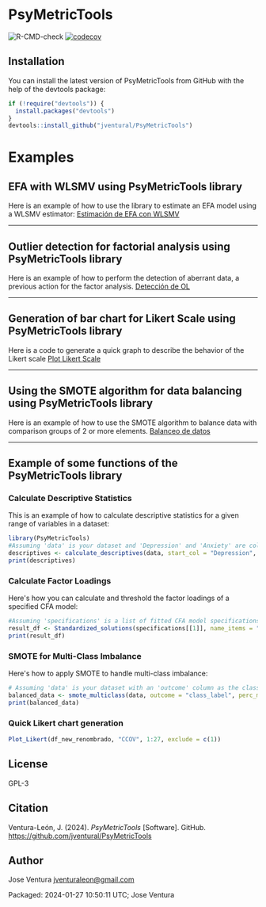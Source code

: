 # PsyMetricTools

![R-CMD-check](https://github.com/username/PsyMetricTools/workflows/R-CMD-check/badge.svg)
[![codecov](https://codecov.io/gh/username/PsyMetricTools/branch/master/graph/badge.svg)](https://codecov.io/gh/username/PsyMetricTools)

## Installation
You can install the latest version of PsyMetricTools from GitHub with the help of the devtools package:
```r
if (!require("devtools")) {
  install.packages("devtools")
}
devtools::install_github("jventural/PsyMetricTools")
```

# Examples

## EFA with WLSMV using PsyMetricTools library
Here is an example of how to use the library to estimate an EFA model using a WLSMV estimator:
[Estimación de EFA con WLSMV](https://rpubs.com/jventural/EFA_Estimador_WLSMV)

-----

## Outlier detection for factorial analysis using PsyMetricTools library
Here is an example of how to perform the detection of aberrant data, a previous action for the factor analysis.
[Detección de OL](https://rpubs.com/jventural/Deteccion_OL_AF)

-----

## Generation of bar chart for Likert Scale using PsyMetricTools library
Here is a code to generate a quick graph to describe the behavior of the Likert scale
[Plot Likert Scale](https://rpubs.com/jventural/Plot_Likert_Scale)

-----

## Using the SMOTE algorithm for data balancing using PsyMetricTools library
Here is an example of how to use the SMOTE algorithm to balance data with comparison groups of 2 or more elements.
[Balanceo de datos](https://rpubs.com/jventural/Balanceo_SMOTE)

-----


## Example of some functions of the PsyMetricTools library
### Calculate Descriptive Statistics
This is an example of how to calculate descriptive statistics for a given range of variables in a dataset:
```r
library(PsyMetricTools)
#Assuming 'data' is your dataset and 'Depression' and 'Anxiety' are column names
descriptives <- calculate_descriptives(data, start_col = "Depression", end_col = "Anxiety")
print(descriptives)
```
### Calculate Factor Loadings
Here's how you can calculate and threshold the factor loadings of a specified CFA model:
```r
#Assuming 'specifications' is a list of fitted CFA model specifications
result_df <- Standardized_solutions(specifications[[1]], name_items = "CCOV", apply_threshold = TRUE)
print(result_df)
```

### SMOTE for Multi-Class Imbalance
Here's how to apply SMOTE to handle multi-class imbalance:
```r
# Assuming 'data' is your dataset with an 'outcome' column as the class label
balanced_data <- smote_multiclass(data, outcome = "class_label", perc_maj = 100, k = 5)
print(balanced_data)
```

### Quick Likert chart generation
```r
Plot_Likert(df_new_renombrado, "CCOV", 1:27, exclude = c(1))
```

## License
GPL-3

## Citation
Ventura-León, J. (2024). _PsyMetricTools_ [Software]. GitHub. https://github.com/jventural/PsyMetricTools

## Author
Jose Ventura jventuraleon@gmail.com

Packaged: 2024-01-27 10:50:11 UTC; Jose Ventura
